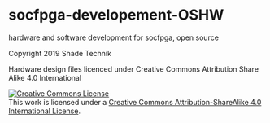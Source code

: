 # socfpga-developement-OSHW
hardware and software development for socfpga, open source

Copyright 2019 Shade Technik

Hardware design files licenced under Creative Commons Attribution Share Alike 4.0 International

<a rel="license" href="http://creativecommons.org/licenses/by-sa/4.0/"><img alt="Creative Commons License" style="border-width:0" src="https://i.creativecommons.org/l/by-sa/4.0/88x31.png" /></a><br />This work is licensed under a <a rel="license" href="http://creativecommons.org/licenses/by-sa/4.0/">Creative Commons Attribution-ShareAlike 4.0 International License</a>.

